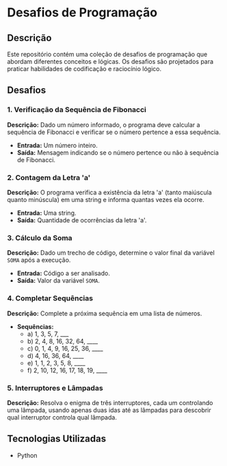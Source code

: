 # Desafios de Programação

## Descrição
Este repositório contém uma coleção de desafios de programação que abordam diferentes conceitos e lógicas. Os desafios são projetados para praticar habilidades de codificação e raciocínio lógico.

## Desafios

### 1. Verificação da Sequência de Fibonacci
**Descrição:** Dado um número informado, o programa deve calcular a sequência de Fibonacci e verificar se o número pertence a essa sequência.
- **Entrada:** Um número inteiro.
- **Saída:** Mensagem indicando se o número pertence ou não à sequência de Fibonacci.

### 2. Contagem da Letra 'a'
**Descrição:** O programa verifica a existência da letra 'a' (tanto maiúscula quanto minúscula) em uma string e informa quantas vezes ela ocorre.
- **Entrada:** Uma string.
- **Saída:** Quantidade de ocorrências da letra 'a'.

### 3. Cálculo da Soma
**Descrição:** Dado um trecho de código, determine o valor final da variável `SOMA` após a execução.
- **Entrada:** Código a ser analisado.
- **Saída:** Valor da variável `SOMA`.

### 4. Completar Sequências
**Descrição:** Complete a próxima sequência em uma lista de números.
- **Sequências:**
  - a) 1, 3, 5, 7, ___
  - b) 2, 4, 8, 16, 32, 64, ____
  - c) 0, 1, 4, 9, 16, 25, 36, ____
  - d) 4, 16, 36, 64, ____
  - e) 1, 1, 2, 3, 5, 8, ____
  - f) 2, 10, 12, 16, 17, 18, 19, ____

### 5. Interruptores e Lâmpadas
**Descrição:** Resolva o enigma de três interruptores, cada um controlando uma lâmpada, usando apenas duas idas até as lâmpadas para descobrir qual interruptor controla qual lâmpada.

## Tecnologias Utilizadas
- Python

